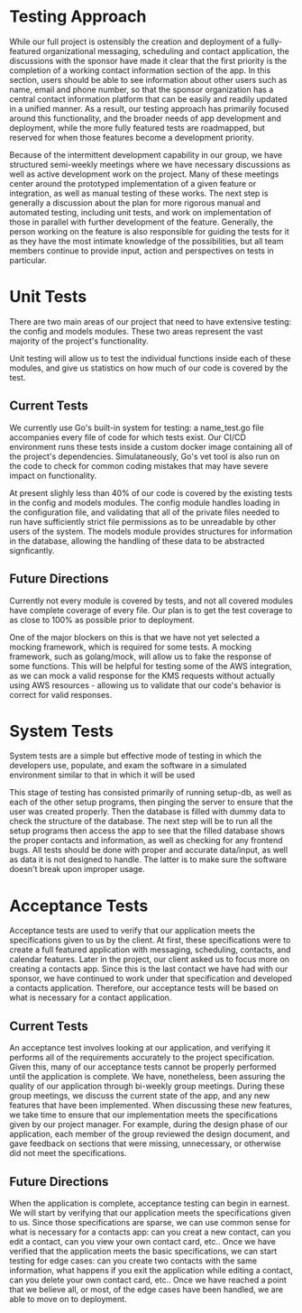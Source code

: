 # Testing Approach
 While our full project is ostensibly the creation and deployment of a fully-featured organizational messaging, scheduling and contact application, the discussions with the sponsor have made it clear that the first priority is the completion of a working contact information section of the app. In this section, users should be able to see information about other users such as name, email and phone number, so that the sponsor organization has a central contact information platform that can be easily and readily updated in a unified manner. As a result, our testing approach has primarily focused around this functionality, and the broader needs of app development and deployment, while the more fully featured tests are roadmapped, but reserved for when those features become a development priority.

 Because of the intermittent development capability in our group, we have structured semi-weekly meetings where we have necessary discussions as well as active development work on the project. Many of these meetings center around the prototyped implementation of a given feature or integration, as well as manual testing of these works. The next step is generally a discussion about the plan for more rigorous manual and automated testing, including unit tests, and work on implementation of those in parallel with further development of the feature. Generally, the person working on the feature is also responsible for guiding the tests for it as they have the most intimate knowledge of the possibilities, but all team members continue to provide input, action and perspectives on tests in particular.

# Unit Tests

There are two main areas of our project that need to have extensive testing: the config and models modules. These two areas represent the vast majority of the project's functionality. 

Unit testing will allow us to test the individual functions inside each of these modules, and give us statistics on how much of our code is covered by the test.

## Current Tests

We currently use Go's built-in system for testing: a name_test.go file accompanies every file of code for which tests exist. Our CI/CD environment runs these tests inside a custom docker image containing all of the project's dependencies. Simulataneously, Go's vet tool is also run on the code to check for common coding mistakes that may have severe impact on functionality.

At present slighly less than 40% of our code is covered by the existing tests in the config and models modules. The config module handles loading in the configuration file, and validating that all of the private files needed to run have sufficiently strict file permissions as to be unreadable by other users of the system. The models module provides structures for information in the database, allowing the handling of these data to be abstracted signficantly.

## Future Directions

Currently not every module is covered by tests, and not all covered modules have complete coverage of every file. Our plan is to get the test coverage to as close to 100% as possible prior to deployment.

One of the major blockers on this is that we have not yet selected a mocking framework, which is required for some tests. A mocking framework, such as golang/mock, will allow us to fake the response of some functions. This will be helpful for testing some of the AWS integration, as we can mock a valid response for the KMS requests without actually using AWS resources - allowing us to validate that our code's behavior is correct for valid responses.

# System Tests

System tests are a simple but effective mode of testing in which the developers use, populate, and exam the software in a simulated environment similar to that in which it will be used

This stage of testing has consisted primarily of running setup-db, as well as each of the other setup programs, then pinging the server to ensure that the user was created properly. Then the database is filled with dummy data to check the structure of the database. The next step will be to run all the setup programs then access the app to see that the filled database shows the proper contacts and information, as well as checking for any frontend bugs. All tests should be done with proper and accurate data/input, as well as data it is not designed to handle. The latter is to make sure the software doesn't break upon improper usage.


# Acceptance Tests

Acceptance tests are used to verify that our application meets the specifications given to us by the client. At first, these specifications were to create a full featured application with messaging, scheduling, contacts, and calendar features. Later in the project, our client asked us to focus more on creating a contacts app. Since this is the last contact we have had with our sponsor, we have continued to work under that specification and developed a contacts application. Therefore, our acceptance tests will be based on what is necessary for a contact application.

## Current Tests

An acceptance test involves looking at our application, and verifying it performs all of the requirements accurately to the project specification. Given this, many of our acceptance tests cannot be properly performed until the application is complete. We have, nonetheless, been assuring the quality of our application through bi-weekly group meetings. During these group meetings, we discuss the current state of the app, and any new features that have been implemented. When discussing these new features, we take time to ensure that our implementation meets the specifications given by our project manager. For example, during the design phase of our application, each member of the group reviewed the design document, and gave feedback on sections that were missing, unnecessary, or otherwise did not meet the specifications.

## Future Directions

When the application is complete, acceptance testing can begin in earnest. We will start by verifying that our application meets the specifications given to us. Since those specifications are sparse, we can use common sense for what is necessary for a contacts app: can you creat a new contact, can you edit a contact, can you view your own contact card, etc.. Once we have verified that the application meets the basic specifications, we can start testing for edge cases: can you create two contacts with the same information, what happens if you exit the application while editing a contact, can you delete your own contact card, etc.. Once we have reached a point that we believe all, or most, of the edge cases have been handled, we are able to move on to deployment.

